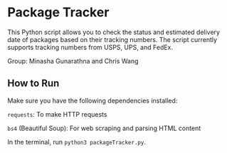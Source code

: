 # Package Tracker

This Python script allows you to check the status and estimated delivery date of packages based on their tracking numbers. The script currently supports tracking numbers from USPS, UPS, and FedEx.

Group: Minasha Gunarathna and Chris Wang

## How to Run

Make sure you have the following dependencies installed:

`requests`: To make HTTP requests

`bs4` (Beautiful Soup): For web scraping and parsing HTML content

In the terminal, run `python3 packageTracker.py`.
